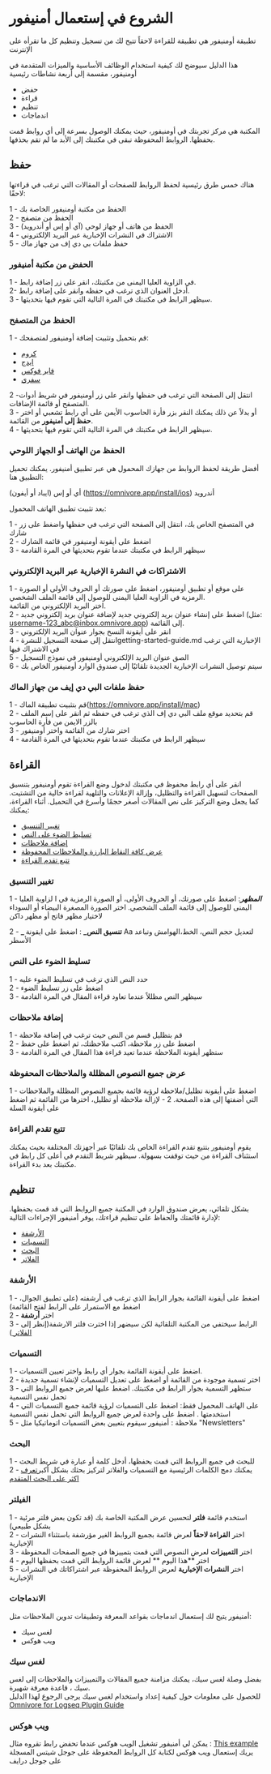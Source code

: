 
# الشروع في إستعمال أمنيفور

تطبيقة أومنيفور هي تطبيقة للقراءة لاحقاً تتيح لك من تسجيل وتنظيم كل ما تقرأه على الإنترنت

هذا الدليل سيوضح لك كيفية استخدام الوظائف الأساسية والميزات المتقدمة في أومنيفور، مقسمة إلى أربعة نشاطات رئيسية

- حفض 
- قراءة 
- تنظيم 
- اندماجات 


المكتبة هي مركز تجربتك في أومنيفور، حيث يمكنك الوصول بسرعة إلى أي روابط قمت بحفظها.
الروابط المحفوظة تبقى في مكتبتك إلى الأبد ما لم تقم بحذفها.

## حفظ

هناك خمس طرق رئيسية لحفظ الروابط للصفحات أو المقالات التي ترغب في قراءتها لاحقًا:

1 - الحفظ من مكتبة أومنيفور الخاصة بك  
2 - الحفظ من متصفح  
3 - الحفظ من هاتف أو جهاز لوحي (آي أو إس أو أندرويد)  
4 - الاشتراك في النشرات الإخبارية عبر البريد الإلكتروني  
5 - حفظ ملفات بي دي إف من جهاز ماك  


### الحفض من مكتبة أمنيفور

1 - في الزاوية العليا اليمنى من مكتبتك، انقر على زر إضافة رابط.  
2- أدخل العنوان الذي ترغب في حفظه وانقر على إضافة رابط.  
3 - سيظهر الرابط في مكتبتك في المرة التالية التي تقوم فيها بتحديثها.  


### الحفظ من المتصفح

1 - قم بتحميل وتثبيت إضافة أومنيفور لمتصفحك:

- [كروم ](https://omnivore.app/install/chrome)
- [ايدج](https://omnivore.app/install/edge)
- [فاير فوكس](https://omnivore.app/install/firefox)
- [سفري](https://omnivore.app/install/safari)

2 -انتقل إلى الصفحة التي ترغب في حفظها وانقر على زر أومنيفور في شريط أدوات المتصفح أو قائمة الإضافات.  
3 - أو بدلاً عن ذلك يمكنك النقر بزر فأرة الحاسوب الأيمن على أي رابط تشعبي أو اختر **حفظ إلى أمنيفور** من القائمة.   
4 - سيظهر الرابط في مكتبتك في المرة التالية التي تقوم فيها بتحديثها.  


### الحفظ من الهاتف أو الجهاز اللوحي

أفضل طريقة لحفظ الروابط من جهازك المحمول هي عبر تطبيق أمنيفور. يمكنك تحميل التطبيق هنا:


أي أو إس (ايباد أو أيفون) (https://omnivore.app/install/ios)
أندرويد


بعد تثبيت تطبيق الهاتف المحمول:

1 - في المتصفح الخاص بك، انتقل إلى الصفحة التي ترغب في حفظها واضغط على زر شارك  
2 - اضغط على أيقونة أومنيفور في قائمة الشارك  
3 - سيظهر الرابط في مكتبتك عندما تقوم بتحديثها في المرة القادمة  


### الاشتراكات في النشرة الإخبارية عبر البريد الإلكتروني

1 - على موقع أو تطبيق أومنيفور، اضغط على صورتك أو الحروف الأولى أو الصورة الرمزية في الزاوية العليا اليمنى للوصول إلى قائمة الملف الشخصي.  
 اختر البريد الإلكتروني من القائمة.  
 2 - اضغط على إنشاء عنوان بريد إلكتروني جديد لإضافة عنوان بريد إلكتروني جديد (مثل: username-123_abc@inbox.omnivore.app) إلى القائمة.  
 3 - انقر على أيقونة النسخ بجوار عنوان البريد الإلكتروني  
 4 - انتقل إلى صفحة التسجيل للنشرةgetting-started-guide.md الإخبارية التي ترغب في الاشتراك فيها  
 5 - الصق عنوان البريد الإلكتروني أومنيفور في نموذج التسجيل  
 6 - سيتم توصيل النشرات الإخبارية الجديدة تلقائيًا إلى صندوق الوارد أومنيفور الخاص بك  


### حفظ ملفات البي دي إيف من جهاز الماك 

1 - قم بتثبيت تطبيقة الماك(https://omnivore.app/install/mac)  
2 - قم بتحديد موقع ملف البي دي إف الذي ترغب في حفظه ثم انقر على إسم الملف بالزر الايمن من فأرة الحاسوب  
3 - اختر شارك من القائمة واختر أومنيفور  
4 - سيظهر الرابط في مكتبتك عندما تقوم بتحديثها في المرة القادمة  


## القراءة

انقر على أي رابط محفوظ في مكتبتك لدخول وضع القراءة
تقوم أومنيفور بتنسيق الصفحات لتسهيل القراءة والتظليل، وإزالة الإعلانات والتلهية  لقراءة خالية من التشتيت. كما يجعل وضع التركيز على نص المقالات أصغر حجمًا وأسرع في التحميل.
أثناء القراءة، يمكنك: 
- <span style="text-decoration:underline;">تغيير التنسيق</span>
- <span style="text-decoration:underline;">تسليط الضوء على النص</span>
- <span style="text-decoration:underline;">إضافة ملاحظات</span>
- <span style="text-decoration:underline;">عرض كافة النقاط البارزة والملاحظات المحفوظة</span>
- <span style="text-decoration:underline;">تتبع تقدم القراءة</span>

### تغيير التنسيق

1 - **_المظهر_**: اضغط على صورتك، أو الحروف الأولى، أو الصورة الرمزية في ا
لزاوية العليا اليمنى للوصول إلى قائمة الملف الشخصي. اختر الصورة المصغرة البيضاء أو السوداء لاختيار مظهر فاتح أو مظهر داكن 

2 - **_ تنسيق النص_** : اضغط على ايقونة Aa لتعديل حجم النص، الخط،الهوامش وتباعد الأسطر


### تسليط الضوء على النص 

1 - حدد النص الذي ترغب في تسليط الضوء عليه   
2 - اضغط على زر تسليط الضوء   
3 - سيظهر النص مظللاً عندما تعاود قراءة المقال في المرة القادمة  


### إضافة ملاحظات

1 - قم بتظليل قسم من النص حيث ترغب في إضافة ملاحظة  
2 - اضغط على زر ملاحظة، اكتب ملاحظتك، ثم اضغط على حفظ  
3 - ستظهر أيقونة الملاحظة عندما تعيد  قراءة هذا المقال في المرة القادمة  

### عرض جميع النصوص المظللة والملاحظات المحفوظة
1 - اضغط على أيقونة تظليل/ملاحظة لرؤية قائمة بجميع النصوص المظللة والملاحظات التي أضفتها إلى هذه الصفحة.
2 - لإزالة ملاحظة أو تظليل، اخترها من القائمة ثم اضغط على أيقونة السلة

 
 ### تتبع تقدم القراءة
 
 يقوم أومنيفور بتتبع تقدم القراءة الخاص بك تلقائيًا
  عبر أجهزتك المختلفة بحيث يمكنك استئناف القراءة من حيث توقفت بسهولة. سيظهر شريط التقدم في أعلى كل رابط في مكتبتك بعد بدء القراءة.
 

## تنظيم

بشكل تلقائي، يعرض صندوق الوارد في المكتبة جميع الروابط التي قد قمت بحفظها. لإدارة قائمتك والحفاظ على تنظيم قراءتك، يوفر أمنيفور الإجراءات التالية:

- <span style="text-decoration:underline;">الأرشفة</span>
- <span style="text-decoration:underline;">التسميات</span>
- <span style="text-decoration:underline;">البحث</span>
- <span style="text-decoration:underline;">الفلاتر</span>

### الأرشفة

1 - اضغط على أيقونة القائمة بجوار الرابط الذي ترغب في أرشفته (على تطبيق الجوال، اضغط مع الاستمرار على الرابط لفتح القائمة)  
2 - اختر **أرشفة**  
3 - الرابط سيختفي من المكتبة التلقائية لكن سيضهر إذا اخترت فلتر الارشفة(إنظر إلى <span style="text-decoration:underline;">الفلاتر </span>  ) 

### التسميات

1 - اضغط على أيقونة القائمة بجوار أي رابط واختر تعيين التسميات.  
2 - اختر تسمية موجودة من القائمة أو اضغط على تعديل التسميات لإنشاء تسمية جديدة  
3 - ستظهر التسمية بجوار الرابط في مكتبتك. اضغط عليها لعرض جميع الروابط التي تحمل نفس التسمية  
4 - على الهاتف المحمول فقط: اضغط على التسميات لرؤية قائمة جميع التسميات التي استخدمتها . اضغط على واحدة لعرض جميع الروابط التي تحمل نفس التسمية   
5 - ملاحظة : أمنيفور سيقوم بتعيين بعض التسميات اتوماتيكيا مثل "Newsletters"  

### البحث 

1 -  للبحث في جميع الروابط التي قمت بحفظها، أدخل كلمة أو عبارة في شريط البحث  
2 - يمكنك دمج الكلمات الرئيسية مع التسميات والفلاتر لتركيز بحثك بشكل أكبر[تعرف اكثر على البحث المتقدم ](https://docs.omnivore.app/using/searcl)   


### الفيلتر 

1 -  استخدم قائمة **فلتر** لتحسين عرض المكتبة الخاصة بك (قد تكون بعض فلتر مرئية بشكل طبيعي)  
2 - اختر **القراءة لاحقاً** لعرض قائمة بجميع الروابط الغير مؤرشفة باستثناء النشرات الإخبارية  
3 - اختر **التمييزات** لعرض النصوص التي قمت بتمييزها في جميع الصفحات المحفوظة  
4 - اختر **هذا اليوم ** لعرض قائمة الروابط التي قمت بحفظها اليوم  
5 -  اختر **النشرات الإخبارية** لعرض الروابط المحفوظة عبر اشتراكاتك في النشرات الإخبارية  


### الاندماجات
أمنيفور يتيح لك إستعمال اندماجات بقواعد المعرفة وتطبيقات تدوين الملاحظات مثل: 
- لغس سيك
- ويب هوكس

### لغس سيك
بفضل وصلة لغس سيك، يمكنك مزامنة جميع المقالات والتمييزات والملاحظات إلى لغس سيك ، قاعدة معرفة شهيرة.  
للحصول على معلومات حول كيفية إعداد واستخدام لغس سيك يرجى الرجوع لهذا الدليل [Omnivore for Logseq Plugin Guide](https://briansunter.com/graph/#/page/omnivore-logseq-guide)


### ويب هوكس
يمكن لي أمنيفور تشغيل الويب هوكس عندما تحفض رابط تقروه
 مثال :  <span style="text-decoration:underline;">This example</span>  يريك إستعمال ويب هوكس لكتابة كل الروابط المحفوظة على جوجل شيتس المسجلة على جوجل درايف  
 
